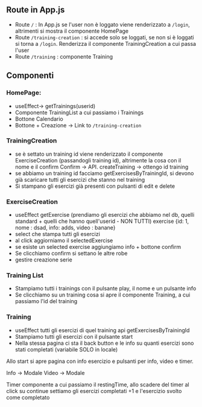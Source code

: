 ## Route in App.js

- Route `/` : In App.js se l'user non è loggato viene renderizzato a `/login`, altrimenti si mostra il componente HomePage
- Route `/training-creation` : si accede solo se loggati, se non si è loggati si torna a `/login`. Renderizza il componente TrainingCreation a cui passa l'user
- Route `/training` : componente Training

## Componenti

### HomePage:

- useEffect-> getTrainings(userid)
- Componente TrainingList a cui passiamo i Trainings
- Bottone Calendario
- Bottone + Creazione -> Link to `/training-creation`

### TrainingCreation

- se è settato un training id viene renderizzato il componente ExerciseCreation (passandogli training id), altrimente la cosa con il nome e il confirm
  Confirm -> API. createTraining -> ottengo id training
- se abbiamo un training id facciamo getExercisesByTrainingId, si devono già scaricare tutti gli esercizi che stanno nel training
- Si stampano gli esercizi già presenti con pulsanti di edit e delete

### ExerciseCreation

- useEffect getExercise (prendiamo gli esercizi che abbiamo nel db, quelli standard + quelli che hanno quell'userid - NON TUTTI)
  exercise {id: 1, nome : dsad, info: adds, video : banane}
- select che stampa tutti gli esercizi
- al click aggiorniamo il selectedExercise
- se esiste un selected exercise aggiungiamo info + bottone confirm
- Se clicchiamo confirm si settano le altre robe
- gestire creazione serie

### Training List

- Stampiamo tutti i trainings con il pulsante play, il nome e un pulsante info
- Se clicchiamo su un training cosa si apre il componente Training, a cui passiamo l'id del training

### Training

- useEffect tutti gli esercizi di quel training api getExercisesByTrainingId
- Stampiamo tutti gli esercizi con il pulsante start
- Nella stessa pagina ci sta il back button e le info su quanti esercizi sono stati completati (variabile SOLO in locale)

Allo start si apre pagina con info esercizio e pulsanti per info, video e timer.

Info -> Modale
Video -> Modale

Timer componente a cui passiamo il restingTime, allo scadere del timer al click su continue settiamo gli esercizi completati +1 e l'esercizio svolto come completato
